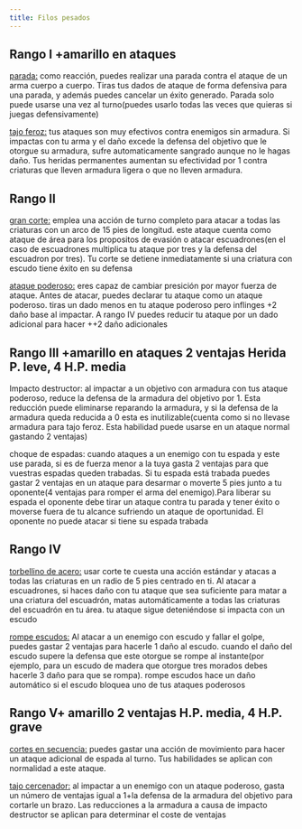 ```yaml
---
title: Filos pesados
---
```


## Rango I +amarillo en ataques

<u>parada:</u> como reacción, puedes realizar una parada contra el ataque de un arma cuerpo a cuerpo. Tiras tus dados de ataque de forma defensiva para una parada, y además puedes cancelar un éxito generado. Parada solo puede usarse una vez al turno(puedes usarlo todas las veces que quieras si juegas defensivamente)

<u>tajo feroz:</u> tus ataques son muy efectivos contra enemigos sin armadura. Si impactas con tu arma y el daño excede la defensa del objetivo que le otorgue su armadura, sufre automaticamente sangrado aunque no le hagas daño. Tus heridas permanentes aumentan su efectividad por 1 contra criaturas que lleven armadura ligera o que no lleven armadura.

## Rango II

<u>gran corte:</u> emplea una acción de turno completo para atacar a todas las criaturas con un arco de 15 pies de longitud. este ataque cuenta como ataque de área para los propositos de evasión o atacar escuadrones(en el caso de escuadrones multiplica tu ataque por tres y la defensa del escuadron por tres). Tu corte se detiene inmediatamente si una criatura con escudo tiene éxito en su defensa

<u>ataque poderoso:</u> eres capaz de cambiar presición por mayor fuerza de ataque. Antes de atacar, puedes declarar tu ataque como un ataque poderoso. tiras un dado menos en tu ataque poderoso pero inflinges +2 daño base al impactar. A rango IV puedes reducir tu ataque por un dado adicional para hacer ++2 daño adicionales

## Rango III +amarillo en ataques 2 ventajas Herida P. leve, 4 H.P. media

Impacto destructor: al impactar a un objetivo con armadura con tus ataque poderoso, reduce la defensa de la armadura del objetivo por 1. Esta reducción puede eliminarse reparando la armadura, y si la defensa de la armadura queda reducida a 0 esta es inutilizable(cuenta como si no llevase armadura para tajo feroz. Esta habilidad puede usarse en un ataque normal gastando 2 ventajas)

choque de espadas: cuando ataques a un enemigo con tu espada y este use parada, si es de fuerza menor a la tuya gasta 2 ventajas para que vuestras espadas queden trabadas. Si tu espada está trabada puedes gastar 2 ventajas en un ataque para desarmar o moverte 5 pies junto a tu oponente(4 ventajas para romper el arma del enemigo).Para liberar su espada el oponente debe tirar un ataque contra tu parada y tener éxito o moverse fuera de tu alcance sufriendo un ataque de oportunidad. El oponente no puede atacar si tiene su espada trabada

## Rango IV

<u>torbellino de acero:</u> usar corte te cuesta una acción estándar y atacas a todas las criaturas en un radio de 5 pies centrado en ti. Al atacar a escuadrones, si haces daño con tu ataque que sea suficiente para matar a una criatura del escuadrón, matas automáticamente a todas las criaturas del escuadrón en tu área. tu ataque sigue deteniéndose si impacta con un escudo

<u>rompe escudos:</u> Al atacar a un enemigo con escudo y fallar el golpe, puedes gastar 2 ventajas para hacerle 1 daño al escudo. cuando el daño del escudo supere la defensa que este otorgue se rompe al instante(por ejemplo, para un escudo de madera que otorgue tres morados debes hacerle 3 daño para que se rompa). rompe escudos hace un daño automático si el escudo bloquea uno de tus ataques poderosos 



## Rango V+ amarillo 2 ventajas H.P. media, 4 H.P. grave

<u>cortes en secuencia:</u> puedes gastar una acción de movimiento para hacer un ataque adicional de espada al turno. Tus habilidades se aplican con normalidad a este ataque.

<u>tajo cercenador:</u> al impactar a un enemigo con un ataque poderoso, gasta un número de ventajas igual a 1+la defensa de la armadura del objetivo para cortarle un brazo. Las reducciones a la armadura a causa de impacto destructor se aplican para determinar el coste de ventajas



